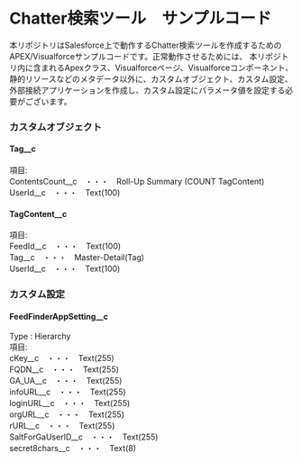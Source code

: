 # Chatter検索ツール　サンプルコード

本リポジトリはSalesforce上で動作するChatter検索ツールを作成するためのAPEX/Visualforceサンプルコードです。正常動作させるためには、
本リポジトリ内に含まれるApexクラス、Visualforceページ、Visualforceコンポーネント、静的リソースなどのメタデータ以外に、カスタムオブジェクト、カスタム設定、外部接続アプリケーションを作成し、カスタム設定にパラメータ値を設定する必要がございます。


### カスタムオブジェクト

#### Tag__c

項目:  
ContentsCount__c　・・・　Roll-Up Summary (COUNT TagContent)  
UserId__c　・・・　Text(100)  


#### TagContent__c

項目:  
FeedId__c　・・・　Text(100)  
Tag__c　・・・　Master-Detail(Tag)  
UserId__c　・・・　Text(100)  


### カスタム設定

#### FeedFinderAppSetting__c

Type : Hierarchy  
項目:  
cKey__c　・・・　Text(255)  
FQDN__c　・・・　Text(255)  
GA_UA__c　・・・　Text(255)  
infoURL__c　・・・　Text(255)  
loginURL__c　・・・　Text(255)  
orgURL__c　・・・　Text(255)  
rURL__c　・・・　Text(255)  
SaltForGaUserID__c　・・・　Text(255)  
secret8chars__c　・・・　Text(8)  

